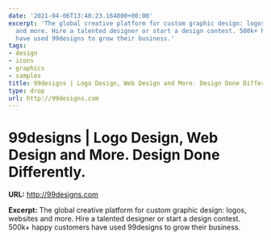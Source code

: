 ```yaml
---
date: '2021-04-06T13:40:23.164000+00:00'
excerpt: 'The global creative platform for custom graphic design: logos, websites
  and more. Hire a talented designer or start a design contest. 500k+ happy customers
  have used 99designs to grow their business.'
tags:
- design
- icons
- graphics
- samples
title: 99designs | Logo Design, Web Design and More. Design Done Differently.
type: drop
url: http://99designs.com
---
```


# 99designs | Logo Design, Web Design and More. Design Done Differently.

**URL:** http://99designs.com

**Excerpt:** The global creative platform for custom graphic design: logos, websites and more. Hire a talented designer or start a design contest. 500k+ happy customers have used 99designs to grow their business.
